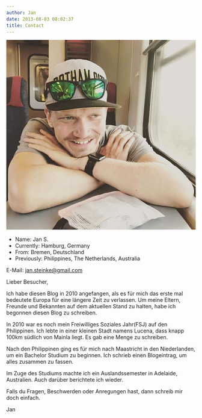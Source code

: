 ```yaml
---
author: Jan
date: 2013-08-03 08:02:37
title: Contact
---
```


![](images/profile.jpg)

* Name: Jan S.
* Currently: Hamburg, Germany
* From: Bremen, Deutschland
* Previously: Philippines, The Netherlands, Australia

E-Mail: <jan.steinke@gmail.com>

Lieber Besucher,

Ich habe diesen Blog in 2010 angefangen, als es für mich das erste mal
bedeutete Europa für eine längere Zeit zu verlassen. Um meine Eltern, Freunde
und Bekannten auf dem aktuellen Stand zu halten, habe ich begonnen diesen Blog
zu schreiben.

In 2010 war es noch mein Freiwilliges Soziales Jahr(FSJ) auf den Philippinen.
Ich lebte in einer kleinen Stadt namens Lucena, dass knapp 100km südlich von
Mainla liegt. Es gab eine Menge zu schreiben.

Nach den Philippinen ging es für mich nach Maastricht in den Niederlanden, um
ein Bachelor Studium zu beginnen. Ich schrieb einen Blogeintrag, um alles
zusammen zu fassen.

Im Zuge des Studiums machte ich ein Auslandssemester in Adelaide, Australien.
Auch darüber berichtete ich wieder.

Falls du Fragen, Beschwerden oder Anregungen hast, dann schreib mir doch
einfach.

Jan
